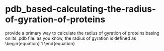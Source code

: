# pdb_based-calculating-the-radius-of-gyration-of-proteins
provide a primary way to calculate the radius of gyration of proteins basing on its .pdb file.
as you know, the radius of gyration is defined as
\begin{equation}
1
\end{equation}
